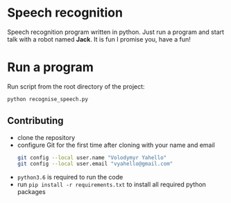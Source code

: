 # Speech recognition
Speech recognition program written in python. Just run a program and start talk with a robot named **Jack**. It is fun I promise you, have a fun!

# Run a program
Run script from the root directory of the project:
```bash
python recognise_speech.py
```

## Contributing
- clone the repository
- configure Git for the first time after cloning with your name and email
  ```bash
  git config --local user.name "Volodymyr Yahello"
  git config --local user.email "vyahello@gmail.com"
  ```
- `python3.6` is required to run the code
- run `pip install -r requirements.txt` to install all required python packages

